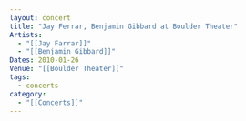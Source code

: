 ```yaml
---
layout: concert
title: "Jay Ferrar, Benjamin Gibbard at Boulder Theater"
Artists:
  - "[[Jay Farrar]]"
  - "[[Benjamin Gibbard]]"
Dates: 2010-01-26
Venue: "[[Boulder Theater]]"
tags:
  - concerts
category:
  - "[[Concerts]]"
---
```


